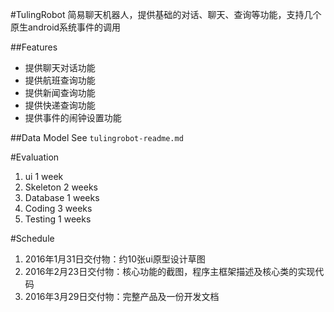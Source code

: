 #TulingRobot
  简易聊天机器人，提供基础的对话、聊天、查询等功能，支持几个原生android系统事件的调用

##Features
*  提供聊天对话功能
*  提供航班查询功能
*  提供新闻查询功能
*  提供快递查询功能
*  提供事件的闹钟设置功能

##Data Model
See `` tulingrobot-readme.md ``

#Evaluation
1. ui 1 week
2. Skeleton 2 weeks
3. Database 1 weeks
4. Coding 3 weeks
5. Testing 1 weeks

#Schedule
1. 2016年1月31日交付物：约10张ui原型设计草图
2. 2016年2月23日交付物：核心功能的截图，程序主框架描述及核心类的实现代码
3. 2016年3月29日交付物：完整产品及一份开发文档